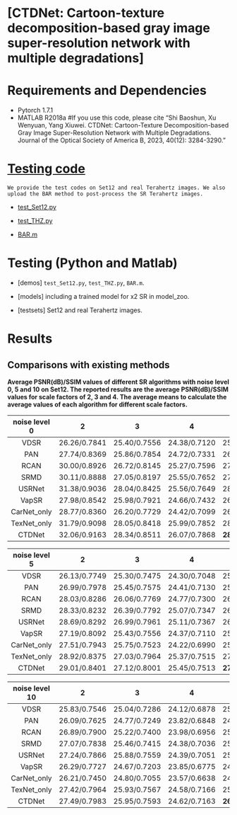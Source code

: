 # [CTDNet: Cartoon-texture decomposition-based gray image super-resolution network with multiple degradations]


# Requirements and Dependencies
- Pytorch 1.7.1
- MATLAB R2018a
#If you use this code, please cite “Shi Baoshun, Xu Wenyuan, Yang Xiuwei. CTDNet: Cartoon-Texture Decomposition-based Gray Image Super-Resolution Network with Multiple Degradations. Journal of the Optical Society of America B, 2023, 40(12): 3284-3290.”
# [Testing code](https://github.com/shibaoshun/CTDNet) 

`We provide the test codes on Set12 and real Terahertz images. We also upload the BAR method to post-process the SR Terahertz images.`

- [test_Set12.py](https://github.com/shibaoshun/CTDNet/test_Set12.py)
  
- [test_THZ.py](https://github.com/shibaoshun/CTDNet/test_THZ.py)

- [BAR.m](https://github.com/shibaoshun/CTDNet/BAR/BAR.m)


# Testing (Python and Matlab)

- [demos]  `test_Set12.py`, `test_THZ.py`, `BAR.m`.

- [models]  including a trained model for x2 SR in model_zoo.

- [testsets]  Set12 and real Terahertz images.
   

# Results

## Comparisons with existing methods

**Average PSNR(dB)/SSIM values of different SR algorithms with noise level 0, 5 and 10 on Set12. The reported results are the average PSNR(dB)/SSIM values for scale factors of 2, 3 and 4. The average means to calculate the average values of each algorithm for different scale factors.**

| noise level 0 | 2 | 3  | 4 | Average |  
|:-------:|:-------:|:-------:|:-------:|:-------:|
| VDSR  |  26.26/0.7841  |   25.40/0.7556   | 24.38/0.7120  |   25.35/0.7506   |
| PAN  |  27.74/0.8369  |   25.86/0.7854   | 24.72/0.7331  | 26.11/0.7851 |   
| RCAN  |  30.00/0.8926  |   26.72/0.8145   | 25.27/0.7596  | 27.33/0.8222 |  
| SRMD  |  30.11/0.8888  |   27.05/0.8197   | 25.55/0.7652  |   27.57/0.8246   | 
| USRNet  |  31.38/0.9036  |   28.04/0.8425   | 25.56/0.7649  | 28.33/0.8370 |
| VapSR  |  27.98/0.8542  |   25.98/0.7921   | 24.66/0.7432  | 26.21/0.7965 |
| CarNet_only  |  28.77/0.8360  |   26.20/0.7729   | 24.42/0.7099  | 26.46/0.7729 |   
| TexNet_only  |  31.79/0.9098  |   28.05/0.8418   | 25.99/0.7852  | 28.61/0.8456 |   
| CTDNet  |  32.06/0.9163  |   28.34/0.8511   | 26.07/0.7868  | **28.82**/**0.8514** | 

| noise level 5 | 2 | 3  | 4 | Average |  
|:-------:|:-------:|:-------:|:-------:|:-------:|
| VDSR  |  26.13/0.7749  |   25.30/0.7475   | 24.30/0.7048  |   25.24/0.7424  |
| PAN  |  26.99/0.7978  |   25.45/0.7575   | 24.41/0.7130  | 25.62/0.7561 |   
| RCAN  |  28.03/0.8286  |   26.06/0.7769   | 24.77/0.7300  | 26.29/0.7785 |  
| SRMD  |  28.33/0.8232  |   26.39/0.7792   | 25.07/0.7347  |  26.60/0.7790 | 
| USRNet  |  28.69/0.8292  |   26.99/0.7961   | 25.11/0.7367  | 26.93/0.7873 |
| VapSR  |  27.19/0.8092  |   25.43/0.7556   | 24.37/0.7110  | 25.66/0.7586 |
| CarNet_only  |  27.51/0.7943  |   25.75/0.7523   | 24.22/0.6990  | 25.83/0.7485 |   
| TexNet_only  |  28.92/0.8375  |   27.03/0.7964   | 25.37/0.7515  | 27.11/0.7951 |   
| CTDNet  |  29.01/0.8401  |   27.12/0.8001   | 25.45/0.7513  | **27.19**/**0.7972** | 

| noise level 10 | 2 | 3  | 4 | Average |  
|:-------:|:-------:|:-------:|:-------:|:-------:|
| VDSR  |  25.83/0.7546  |   25.04/0.7286   | 24.12/0.6878  |   25.00/0.7237  |
| PAN  |  26.09/0.7625  |   24.77/0.7249   | 23.82/0.6848  | 24.89/0.7241 |   
| RCAN  |  26.89/0.7900  |   25.22/0.7400   | 23.98/0.6956  | 25.33/0.7419 |  
| SRMD  |  27.07/0.7838  |   25.46/0.7415   | 24.38/0.7036  |  25.64/0.7430 | 
| USRNet  |  27.24/0.7866  |   25.88/0.7559   | 24.39/0.7051  | 25.84/0.7492 |
| VapSR  |  26.29/0.7727  |   24.67/0.7203   | 23.85/0.6775  | 24.94/0.7235 |
| CarNet_only  |  26.21/0.7450  |   24.80/0.7055   | 23.57/0.6638  | 24.86/0.7048 |   
| TexNet_only  |  27.42/0.7964  |   25.93/0.7567   | 24.58/0.7166  | 25.98/0.7566 |   
| CTDNet  |  27.49/0.7983  |   25.95/0.7593   | 24.62/0.7163  | **26.02**/**0.7580** | 





